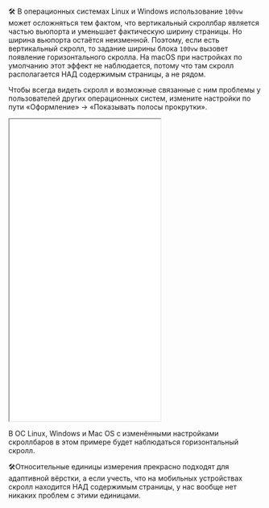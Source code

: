 🛠 В операционных системах Linux и Windows использование `100vw` может осложняться тем фактом, что вертикальный скроллбар является частью вьюпорта и уменьшает фактическую ширину страницы. Но ширина вьюпорта остаётся неизменной. Поэтому, если есть вертикальный скролл, то задание ширины блока `100vw` вызовет появление горизонтального скролла. На macOS при настройках по умолчанию этот эффект не наблюдается, потому что там скролл располагается НАД содержимым страницы, а не рядом.

Чтобы всегда видеть скролл и возможные связанные с ним проблемы у пользователей других операционных систем, измените настройки по пути «Оформление» → «Показывать полосы прокрутки».

<iframe title="Шапка и слайд на всю высоту" src="../demos/header-block/" height="600"></iframe>

В ОС Linux, Windows и Mac OS с изменёнными настройками скроллбаров в этом примере будет наблюдаться горизонтальный скролл.

🛠Относительные единицы измерения прекрасно подходят для адаптивной вёрстки, а если учесть, что на мобильных устройствах скролл находится НАД содержимым страницы, у нас вообще нет никаких проблем с этими единицами.
